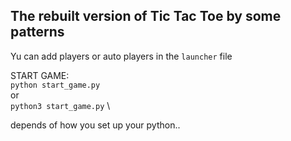 ## The rebuilt version of Tic Tac Toe by some patterns

Yu can add players or auto players in the `launcher` file

START GAME: \
`python start_game.py` \
or \
`python3 start_game.py` \

depends of how you set up your python..
